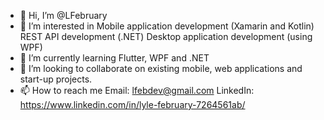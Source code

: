 - 👋 Hi, I’m @LFebruary
- 👀 I’m interested in 
Mobile application development (Xamarin and Kotlin)
REST API development (.NET)
Desktop application development (using WPF)
- 🌱 I’m currently learning
Flutter, WPF and .NET
- 💞️ I’m looking to collaborate on
existing mobile, web applications and start-up projects.
- 📫 How to reach me
Email: lfebdev@gmail.com
LinkedIn: https://www.linkedin.com/in/lyle-february-7264561ab/
